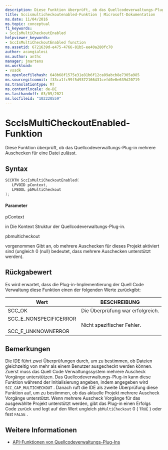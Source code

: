 ```yaml
---
description: Diese Funktion überprüft, ob das Quellcodeverwaltungs-Plug-in mehrere Auschecken für eine Datei zulässt.
title: Sccismulticheckoutenabled-Funktion | Microsoft-Dokumentation
ms.date: 11/04/2016
ms.topic: conceptual
f1_keywords:
- SccIsMultiCheckoutEnabled
helpviewer_keywords:
- SccIsMultiCheckoutEnabled function
ms.assetid: 6721639d-e475-4766-81b5-ee40a280fc70
author: acangialosi
ms.author: anthc
manager: jmartens
ms.workload:
- vssdk
ms.openlocfilehash: 648b68f1575e31e81b6f12ca09abcb8e7305a985
ms.sourcegitcommit: f33ca1fc99f5d9372166431cefd0e0e639d20719
ms.translationtype: MT
ms.contentlocale: de-DE
ms.lasthandoff: 03/05/2021
ms.locfileid: "102220559"
---
```

# <a name="sccismulticheckoutenabled-function"></a>SccIsMultiCheckoutEnabled-Funktion
Diese Funktion überprüft, ob das Quellcodeverwaltungs-Plug-in mehrere Auschecken für eine Datei zulässt.

## <a name="syntax"></a>Syntax

```cpp
SCCRTN SccIsMultiCheckoutEnabled(
   LPVOID pContext,
   LPBOOL pbMultiCheckout
);
```

#### <a name="parameters"></a>Parameter
 pContext

in Die Kontext Struktur der Quellcodeverwaltungs-Plug-in.

 pbmulticheckout

vorgenommen Gibt an, ob mehrere Auschecken für dieses Projekt aktiviert sind (ungleich 0 (null) bedeutet, dass mehrere Auschecken unterstützt werden).

## <a name="return-value"></a>Rückgabewert
 Es wird erwartet, dass die Plug-in-Implementierung der Quell Code Verwaltung diese Funktion einen der folgenden Werte zurückgibt:

|Wert|BESCHREIBUNG|
|-----------|-----------------|
|SCC_OK|Die Überprüfung war erfolgreich.|
|SCC_E_NONSPECIFICERROR<br /><br /> SCC_E_UNKNOWNERROR|Nicht spezifischer Fehler.|

## <a name="remarks"></a>Bemerkungen
 Die IDE führt zwei Überprüfungen durch, um zu bestimmen, ob Dateien gleichzeitig von mehr als einem Benutzer ausgecheckt werden können. Zuerst muss das Quell Code Verwaltungssystem mehrere Auscheck Vorgänge unterstützen. Das Quellcodeverwaltungs-Plug-in kann diese Funktion während der Initialisierung angeben, indem angegeben wird `SCC_CAP_MULTICHECKOUT` . Danach ruft die IDE als zweite Überprüfung diese Funktion auf, um zu bestimmen, ob das aktuelle Projekt mehrere Auscheck Vorgänge unterstützt. Wenn mehrere Auscheck Vorgänge für das ausgewählte Projekt unterstützt werden, gibt das Plug-in einen Erfolgs Code zurück und legt auf den Wert ungleich `pbMultiCheckout` 0 ( `TRUE` ) oder fest `FALSE` .

## <a name="see-also"></a>Weitere Informationen
- [API-Funktionen von Quellcodeverwaltungs-Plug-Ins](../extensibility/source-control-plug-in-api-functions.md)
